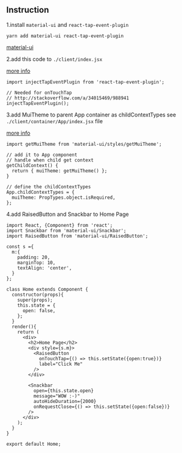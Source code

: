 ## Instruction

1.install `material-ui` and `react-tap-event-plugin`

```
yarn add material-ui react-tap-event-plugin
```
[material-ui](http://www.material-ui.com)

2.add this code to `./client/index.jsx`

[more info](http://www.material-ui.com/#/get-started/installation)

```
import injectTapEventPlugin from 'react-tap-event-plugin';

// Needed for onTouchTap
// http://stackoverflow.com/a/34015469/988941
injectTapEventPlugin();
```

3.add MuiTheme to parent App container as childContextTypes see `./client/container/App/index.jsx` file

[more info](http://www.material-ui.com/#/customization/themes)

```
import getMuiTheme from 'material-ui/styles/getMuiTheme';

// add it to App component
// handle when child get context
getChildContext() {
  return { muiTheme: getMuiTheme() };
}

// define the childContextTypes
App.childContextTypes = {
  muiTheme: PropTypes.object.isRequired,
};

```

4.add RaisedButton and Snackbar to Home Page

```
import React, {Component} from 'react';
import Snackbar from 'material-ui/Snackbar';
import RaisedButton from 'material-ui/RaisedButton';

const s ={
  m:{
    padding: 20,
    marginTop: 10,
    textAlign: 'center',
  }
};

class Home extends Component {
  constructor(props){
    super(props);
    this.state = {
      open: false,
    };
  }
  render(){
    return (
      <div>
        <h2>Home Page</h2>
        <div style={s.m}>
          <RaisedButton
            onTouchTap={() => this.setState({open:true})}
            label="Click Me"
          />
        </div>
        
        <Snackbar
          open={this.state.open}
          message="WOW :-)"
          autoHideDuration={2000}
          onRequestClose={() => this.setState({open:false})}
        />
      </div>
    );
  }
}

export default Home;
```
